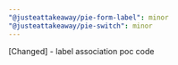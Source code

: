 ```yaml
---
"@justeattakeaway/pie-form-label": minor
"@justeattakeaway/pie-switch": minor
---
```


[Changed] - label association poc code
